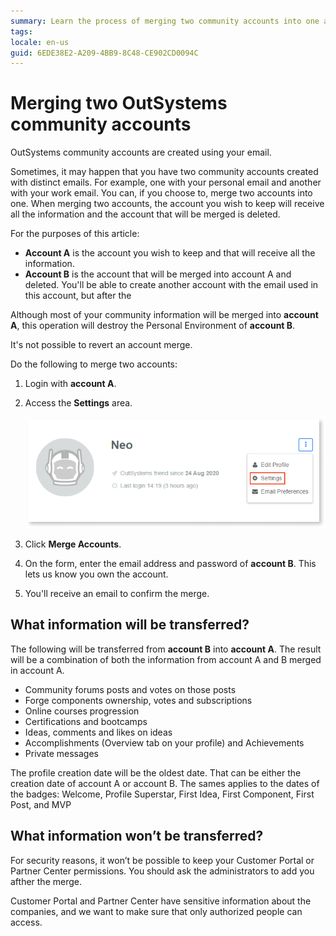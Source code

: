 ```yaml
---
summary: Learn the process of merging two community accounts into one and what information will be transferred.
tags:
locale: en-us
guid: 6EDE38E2-A209-4BB9-8C48-CE902CD0094C
---
```


# Merging two OutSystems community accounts

OutSystems community accounts are created using your email. 

Sometimes, it may happen that you have two community accounts created with distinct emails. For example, one with your personal email and another with your work email. You can, if you choose to, merge two accounts into one.
When merging two accounts, the account you wish to keep will receive all the information and the account that will be merged is deleted.

For the purposes of this article:

* **Account A** is the account you wish to keep and that will receive all the information.
* **Account B** is the account that will be merged into account A and deleted. You'll be able to create another account with the email used in this account, but after the

<div class="warning" markdown="1">

Although most of your community information will be merged into **account A**, this operation will destroy the Personal Environment of **account B**.

It's not possible to revert an account merge.

</div>


Do the following to merge two accounts:

1. Login with **account A**.
1. Access the **Settings** area.

    ![Change the settings of your OutSystems account](images/change-community-pw-settings.png)

1. Click **Merge Accounts**.
1. On the form, enter the email address and password of **account B**. This lets us know you own the account.
1. You'll receive an email to confirm the merge.

## What information will be transferred?

The following will be transferred from **account B** into **account A**. The result will be a combination of both the information from account A and B merged in account A.


* Community forums posts and votes on those posts
* Forge components ownership, votes and subscriptions
* Online courses progression
* Certifications and bootcamps
* Ideas, comments and likes on ideas
* Accomplishments (Overview tab on your profile) and Achievements
* Private messages

<div class="info" markdown="1">

The profile creation date will be the oldest date. That can be either the creation date of account A or account B. The sames applies to the dates of the badges: Welcome, Profile Superstar, First Idea, First Component, First Post, and MVP

</div>


## What information won’t be transferred?

For security reasons, it won’t be possible to keep your Customer Portal or Partner Center permissions. You should ask the administrators to add you afther the merge.

Customer Portal and Partner Center have sensitive information about the companies, and we want to make sure that only authorized people can access.
